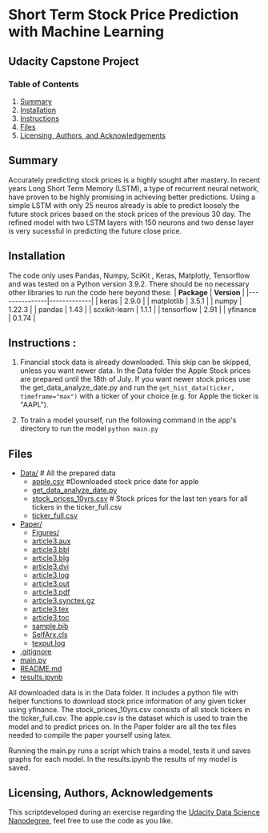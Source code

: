 # Short Term Stock Price Prediction with Machine Learning
## Udacity Capstone Project

### Table of Contents
1. [Summary](#summary)
2. [Installation](#installation)
3. [Instructions](#instruction)
4. [Files](#files)
5. [Licensing, Authors, and Acknowledgements](#licensing)


## Summary <a name="summary"></a>
Accurately predicting stock prices is a highly sought after mastery. In recent years Long Short Term Memory (LSTM), a type of recurrent neural network, have proven to be highly promising in achieving better predictions. Using a simple LSTM with only 25 neuros already is able to predict loosely the future stock prices based on the stock prices of the previous 30 day. The refined model with two LSTM layers with 150 neurons and two dense layer is very sucessful in predicting the future close price.
## Installation <a name="installation"></a>
The code only uses Pandas, Numpy, SciKit , Keras, Matplotly, Tensorflow  and was tested on a Python version 3.9.2.
There should be no necessary  other libraries to run the code here beyond these.
| **Package** | **Version** |
|---------------|-------------|
| keras         | 2.9.0       |
| matplotlib    | 3.5.1       |
| numpy         | 1.22.3      |
| pandas        | 1.43        |
| scxikit-learn | 1.1.1       |
| tensorflow    | 2.91        |
| yfinance      | 0.1.74      |


## Instructions <a name="instruction"></a>:
1. Financial stock data is already downloaded. This skip can be skipped, unless you want newer data. In the Data folder the Apple Stock prices are prepared until the 18th of July. If you want newer stock prices use the get_data_analyze_date.py and run the `get_hist_data(ticker, timeframe="max")` with a ticker of your choice (e.g. for Apple the ticker is "AAPL").


2. To train a model yourself, run the following command in the app's directory to run the model
    `python main.py`



## Files <a name=files></a>

* [Data/](.\capstoneprojectdatascientist-1\Data) # All the prepared data
  * [apple.csv](.\capstoneprojectdatascientist-1\Data\apple.csv) #Downloaded stock price date for apple
  * [get_data_analyze_date.py](.\capstoneprojectdatascientist-1\Data\get_data_analyze_date.py)
  * [stock_prices_10yrs.csv](.\capstoneprojectdatascientist-1\Data\stock_prices_10yrs.csv) # Stock prices for the last ten years for all tickers in the ticker_full.csv
  * [ticker_full.csv](.\capstoneprojectdatascientist-1\Data\ticker_full.csv)
* [Paper/](.\capstoneprojectdatascientist-1\Paper)
  * [Figures/](.\capstoneprojectdatascientist-1\Paper\Figures)
  * [article3.aux](.\capstoneprojectdatascientist-1\Paper\article3.aux)
  * [article3.bbl](.\capstoneprojectdatascientist-1\Paper\article3.bbl)
  * [article3.blg](.\capstoneprojectdatascientist-1\Paper\article3.blg)
  * [article3.dvi](.\capstoneprojectdatascientist-1\Paper\article3.dvi)
  * [article3.log](.\capstoneprojectdatascientist-1\Paper\article3.log)
  * [article3.out](.\capstoneprojectdatascientist-1\Paper\article3.out)
  * [article3.pdf](.\capstoneprojectdatascientist-1\Paper\article3.pdf)
  * [article3.synctex.gz](.\capstoneprojectdatascientist-1\Paper\article3.synctex.gz)
  * [article3.tex](.\capstoneprojectdatascientist-1\Paper\article3.tex)
  * [article3.toc](.\capstoneprojectdatascientist-1\Paper\article3.toc)
  * [sample.bib](.\capstoneprojectdatascientist-1\Paper\sample.bib)
  * [SelfArx.cls](.\capstoneprojectdatascientist-1\Paper\SelfArx.cls)
  * [texput.log](.\capstoneprojectdatascientist-1\Paper\texput.log)
* [.gitignore](.\capstoneprojectdatascientist-1\.gitignore)
* [main.py](.\capstoneprojectdatascientist-1\main.py)
* [README.md](.\capstoneprojectdatascientist-1\README.md)
* [results.ipynb](.\capstoneprojectdatascientist-1\results.ipynb)

All downloaded data is in the Data folder. It includes a python file with helper functions to download stock price information of any given ticker using yfinance. The stock_prices_10yrs.csv consists of all stock tickers in the ticker_full.csv. The apple.csv is the dataset which is used to train the model and to predict prices on. In the Paper folder are all the tex files needed to compile the paper yourself using latex.

Running the main.py runs a script which trains a model, tests it und saves graphs for each model. In the results.ipynb the results of my model is saved.

## Licensing, Authors, Acknowledgements<a name="licensing"></a>
This scriptdeveloped during an exercise regarding the [Udacity Data Science Nanodegree](https://www.udacity.com/school-of-data-science), feel free to use the code as you like.



